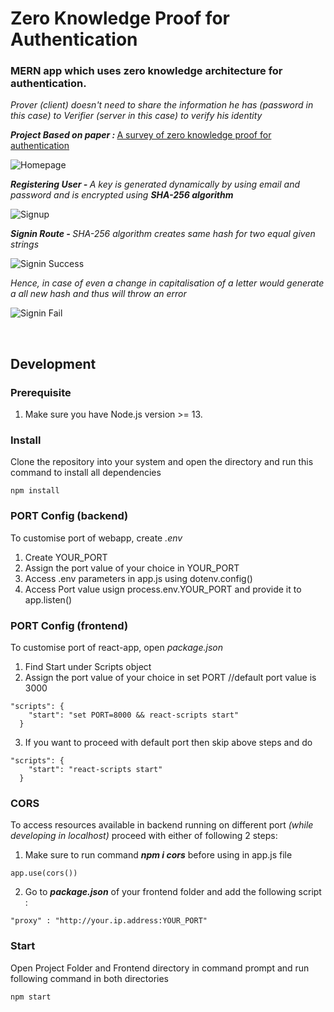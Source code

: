 # Zero Knowledge Proof for  Authentication

### MERN app which uses zero knowledge architecture for authentication.

<i>Prover (client) doesn't need to share the information he has (password in this case) to Verifier (server in this case) to verify his identity</i>

<p><i><b>Project Based on paper : </b></i><a href="https://www.researchgate.net/publication/316492793_A_Survey_of_Zero-Knowledge_Proof_for_Authentication">A survey of zero knowledge proof for authentication</a></p>

![Homepage](https://user-images.githubusercontent.com/64327599/168468168-4988c38f-1399-4172-85f6-042117859e5c.png)

<p><i><b>Registering User - </b> A key is generated dynamically by using email and password and is encrypted using <b>SHA-256 algorithm</b></i></p>

![Signup](https://user-images.githubusercontent.com/64327599/168468169-dd347d5a-2e8a-4156-bc5b-7b5ac2f2493b.png)

<p><i><b>Signin Route - </b> SHA-256 algorithm creates same hash for two equal given strings</i></p>

![Signin Success](https://user-images.githubusercontent.com/64327599/168468173-42a1c4b7-4103-4ca9-b689-3edbf548e246.png)

<p><i><b></b>Hence, in case of even a change in capitalisation of a letter would generate a all new hash and thus will throw an error</i></p>

![Signin Fail](https://user-images.githubusercontent.com/64327599/168468179-e3f0ec46-d800-45ef-920b-e6d45729b383.png)

<br/>

## Development

### Prerequisite
1. Make sure you have Node.js version >= 13.

### Install
Clone the repository into your system and open the directory and run this command to install all dependencies
```
npm install
```
### PORT Config (backend)
To customise port of webapp, create <i>.env</i> 
1. Create YOUR_PORT
2. Assign the port value of your choice in YOUR_PORT
3. Access .env parameters in app.js using dotenv.config()
4. Access Port value usign process.env.YOUR_PORT and provide it to app.listen()

### PORT Config (frontend)
To customise port of react-app, open <i>package.json</i> 
1. Find Start  under Scripts object
2. Assign the port value of your choice in set PORT //default port value is 3000

```
"scripts": {
    "start": "set PORT=8000 && react-scripts start"
  }
 ```
3. If you want to proceed with default port then skip above steps and do 
```
"scripts": {
    "start": "react-scripts start"
  }
 ```
### CORS
To access resources available in backend running on different port <i>(while developing in localhost)</i> proceed with either of following 2 steps:

1. Make sure to run command <i><b>npm i cors</b></i> before using in app.js file

```
app.use(cors())
```
2. Go to <i><b>package.json</b></i> of your frontend folder and add the following script :

```
"proxy" : "http://your.ip.address:YOUR_PORT"
```

### Start

Open Project Folder and Frontend directory in command prompt and run following command in both directories
```
npm start
```
